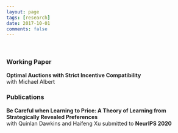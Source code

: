 ```yaml
---
layout: page
tags: [research]
date: 2017-10-01
comments: false
---
```

    
### Working Paper   
**Optimal Auctions with Strict Incentive Compatibility**<br>
with Michael Albert

### Publications
**Be Careful when Learning to Price: A Theory of Learning from Strategically Revealed Preferences**<br>
with Quinlan Dawkins and Haifeng Xu
submitted to **NeurIPS 2020**

